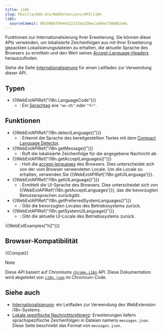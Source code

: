 ```yaml
---
title: i18n
slug: Mozilla/Add-ons/WebExtensions/API/i18n
l10n:
  sourceCommit: 09109b6f9444d22215ba330ec1e64e73980b2a6c
---
```


Funktionen zur Internationalisierung Ihrer Erweiterung. Sie können diese APIs verwenden, um lokalisierte Zeichenfolgen aus mit Ihrer Erweiterung gepackten Lokalisierungsdateien zu erhalten, die aktuelle Sprache des Browsers zu ermitteln und den Wert seines [Accept-Language-Headers](/de/docs/Web/HTTP/Guides/Content_negotiation#the_accept-language_header) herauszufinden.

Siehe die Seite [Internationalisierung](/de/docs/Mozilla/Add-ons/WebExtensions/Internationalization) für einen Leitfaden zur Verwendung dieser API.

## Typen

- {{WebExtAPIRef("i18n.LanguageCode")}}
  - : Ein [Sprachtag](https://www.rfc-editor.org/rfc/rfc9110.html#name-language-tags) wie `"en-US"` oder `"fr"`.

## Funktionen

- {{WebExtAPIRef("i18n.detectLanguage()")}}
  - : Erkennt die Sprache des bereitgestellten Textes mit dem [Compact Language Detector](https://github.com/CLD2Owners/cld2).
- {{WebExtAPIRef("i18n.getMessage()")}}
  - : Ruft die lokalisierte Zeichenfolge für die angegebene Nachricht ab.
- {{WebExtAPIRef("i18n.getAcceptLanguages()")}}
  - : Holt die [accept-languages](/de/docs/Web/HTTP/Guides/Content_negotiation#the_accept-language_header) des Browsers. Dies unterscheidet sich von der vom Browser verwendeten Locale. Um die Locale zu erhalten, verwenden Sie {{WebExtAPIRef('i18n.getUILanguage')}}.
- {{WebExtAPIRef("i18n.getUILanguage()")}}
  - : Ermittelt die UI-Sprache des Browsers. Dies unterscheidet sich von {{WebExtAPIRef('i18n.getAcceptLanguages')}}, das die bevorzugten Benutzersprachen zurückgibt.
- {{WebExtAPIRef("i18n.getPreferredSystemLanguages()")}}
  - : Gibt die bevorzugten Locales des Betriebssystems zurück.
- {{WebExtAPIRef("i18n.getSystemUILanguage()")}}
  - : Gibt die aktuelle UI-Locale des Betriebssystems zurück.

{{WebExtExamples("h2")}}

## Browser-Kompatibilität

{{Compat}}

> [!NOTE]
> Diese API basiert auf Chromiums [`chrome.i18n`](https://developer.chrome.com/docs/extensions/reference/api/i18n) API. Diese Dokumentation wird abgeleitet von [`i18n.json`](https://chromium.googlesource.com/chromium/src/+/refs/heads/main/extensions/common/api/i18n.json) im Chromium-Code.

## Siehe auch

- [Internationalisierung](/de/docs/Mozilla/Add-ons/WebExtensions/Internationalization): ein Leitfaden zur Verwendung des WebExtension i18n-Systems.
- [Lokale spezifische Nachrichtsreferenz](/de/docs/Mozilla/Add-ons/WebExtensions/API/i18n/Locale-Specific_Message_reference): Erweiterungen liefern sprachspezifische Zeichenfolgen in Dateien namens `messages.json`. Diese Seite beschreibt das Format von `messages.json`.
